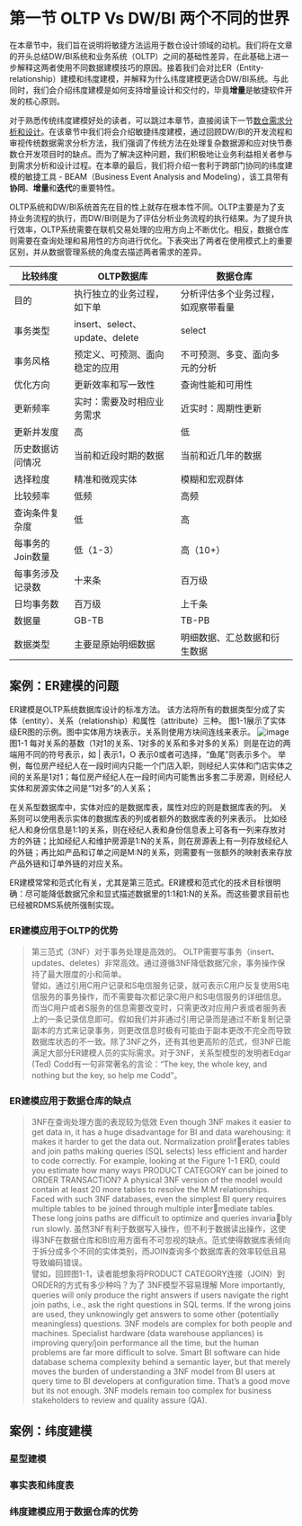 # 第一节 OLTP Vs DW/BI 两个不同的世界
在本章节中，我们旨在说明将敏捷方法运用于数仓设计领域的动机。我们将在文章的开头总结DW/BI系统和业务系统（OLTP）之间的基础性差异，在此基础上进一步解释这两者使用不同数据建模技巧的原因。接着我们会对比ER（Entity-relationship）建模和纬度建模，并解释为什么纬度建模更适合DW/BI系统。与此同时，我们会介绍纬度建模是如何支持增量设计和交付的，毕竟**增量**是敏捷软件开发的核心原则。   

对于熟悉传统纬度建模好处的读者，可以跳过本章节，直接阅读下一节[数仓需求分析和设计](https://github.com/linuxProber/agile-data-warehouse-design/tree/main)。在该章节中我们将会介绍敏捷纬度建模，通过回顾DW/BI的开发流程和审视传统数据需求分析方法，我们强调了传统方法在处理复杂数据源和应对快节奏数仓开发项目时的缺点。而为了解决这种问题，我们积极地让业务利益相关者参与到需求分析和设计过程。在本章的最后，我们将介绍一套利于跨部门协同的纬度建模的敏捷工具 - BEAM（Business Event Analysis and Modeling），该工具带有**协同**、**增量**和**迭代**的重要特性。

OLTP系统和DW/BI系统首先在目的性上就存在根本性不同。OLTP主要是为了支持业务流程的执行，而DW/BI则是为了评估分析业务流程的执行结果。为了提升执行效率，OLTP系统需要在联机交易处理的应用方向上不断优化。相反，数据仓库则需要在查询处理和易用性的方向进行优化。下表突出了两者在使用模式上的重要区别，并从数据管理系统的角度去描述两者需求的差异。   

| 比较纬度  | OLTP数据库 | 数据仓库 |
| ------------- | ------------- | -------- |
| 目的  | 执行独立的业务过程，如下单  | 分析评估多个业务过程，如观察带看量 |
| 事务类型  | insert、select、update、delete |  select |
| 事务风格  | 预定义、可预测、面向稳定的应用  |  不可预测、多变、面向多元的分析 |
| 优化方向  | 更新效率和写一致性  |  查询性能和可用性 |
| 更新频率  | 实时：需要及时相应业务需求  |  近实时：周期性更新 |
| 更新并发度  | 高  |  低 |
| 历史数据访问情况  | 当前和近段时期的数据  |  当前和近几年的数据 |
| 选择粒度  | 精准和微观实体  |  模糊和宏观群体 |
| 比较频率  | 低频  |  高频 |
| 查询条件复杂度  | 低  |  高 |
| 每事务的Join数量  | 低（1-3）  |  高（10+） |
| 每事务涉及记录数  | 十来条  |  百万级 |
| 日均事务数  | 百万级  |  上千条 |
| 数据量  | GB-TB  |  TB-PB |
| 数据类型  | 主要是原始明细数据  |  明细数据、汇总数据和衍生数据 |



## 案例：ER建模的问题
ER建模是OLTP系统数据库设计的标准方法。
该方法将所有的数据类型分成了实体（entity）、关系（relationship）和属性（attribute）三种。
图1-1展示了实体级ER图的示例。图中实体用方块表示，关系则使用方块间连线来表示。
![image](https://user-images.githubusercontent.com/20431533/111636369-5d99c400-8833-11eb-969a-18ab8bd780e1.png)
图1-1
每对关系的基数（1对1的关系、1对多的关系和多对多的关系）则是在边的两端用不同的符号表示，如 | 表示1，O 表示0或者可选择，“鱼尾”则表示多个。
举例，每位房产经纪人在一段时间内只能一个门店入职，则经纪人实体和门店实体之间的关系是1对1；每位房产经纪人在一段时间内可能售出多套二手房源，则经纪人实体和房源实体之间是“1对多”的人关系；

在关系型数据库中，实体对应的是数据库表，属性对应的则是数据库表的列。
关系则可以使用表示实体的数据库表的列或者额外的数据库表的列来表示。
比如经纪人和身份信息是1:1的关系，则在经纪人表和身份信息表上可各有一列来存放对方的外链；比如经纪人和维护房源是1:N的关系，则在房源表上有一列存放经纪人的外链；再比如产品和订单之间是M:N的关系，则需要有一张额外的映射表来存放产品外链和订单外链的对应关系。

ER建模常常和范式化有关，尤其是第三范式。ER建模和范式化的技术目标很明确：尽可能降低数据冗余和显式描述数据里的1:1和1:N的关系。而这些要求目前也已经被RDMS系统所强制实现。  

### ER建模应用于OLTP的优势 
>第三范式（3NF）对于事务处理是高效的。
OLTP需要写事务（insert、updates、deletes）非常高效。通过遵循3NF降低数据冗余，事务操作保持了最大限度的小和简单。   
譬如，通过引用C用户记录和S电信服务记录，就可表示C用户反复使用S电信服务的事务操作，而不需要每次都记录C用户和S电信服务的详细信息。而当C用户或者S服务的信息需要改变时，只需更改对应用户表或者服务表上的一条记录信息即可。假如我们并非通过引用记录而是通过不断复制记录副本的方式来记录事务，则更改信息时极有可能由于副本更改不完全而导致数据库状态的不一致。除了3NF之外，还有其他更高阶的范式，但3NF已能满足大部分ER建模人员的实际需求。对于3NF，关系型模型的发明者Edgar (Ted) Codd有一句非常著名的言论：“The key, the whole key, and nothing but the key, so help 
me Codd”。
 
### ER建模应用于数据仓库的缺点   
>3NF在查询处理方面的表现较为低效
Even though 3NF makes it easier to get data in, it has a huge disadvantage for BI 
and data warehousing: it makes it harder to get the data out. Normalization proliferates tables and join paths making queries (SQL selects) less efficient and harder 
to code correctly. For example, looking at the Figure 1-1 ERD, could you estimate 
how many ways PRODUCT CATEGORY can be joined to ORDER 
TRANSACTION? A physical 3NF version of the model would contain at least 20 
more tables to resolve the M:M relationships. Faced with such 3NF databases, even 
the simplest BI query requires multiple tables to be joined through multiple intermediate tables. These long joins paths are difficult to optimize and queries invariably run slowly.
虽然3NF有利于数据写入操作，但不利于数据读出操作，这使得3NF在数据仓库和BI应用方面有不可忽视的缺点。范式使得数据库表倾向于拆分成多个不同的实体类别，而JOIN查询多个数据库表的效率较低且易导致编码错误。   
譬如，回顾图1-1，读者能想象将PRODUCT CATEGORY连接（JOIN）到ORDER的方式有多少种吗？为了
>3NF模型不容易理解
More importantly, queries will only produce the right answers if users navigate the 
right join paths, i.e., ask the right questions in SQL terms. If the wrong joins are 
used, they unknowingly get answers to some other (potentially meaningless) 
questions. 3NF models are complex for both people and machines. Specialist 
hardware (data warehouse appliances) is improving query/join performance all the 
time, but the human problems are far more difficult to solve. Smart BI software can 
hide database schema complexity behind a semantic layer, but that merely moves 
the burden of understanding a 3NF model from BI users at query time to BI 
developers at configuration time. That’s a good move but its not enough. 3NF 
models remain too complex for business stakeholders to review and quality assure 
(QA).

## 案例：纬度建模

### 星型建模

### 事实表和纬度表

### 纬度建模应用于数据仓库的优势
